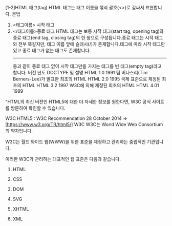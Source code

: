 [1-2]HTML 태그(tag) HTML 태그는 태그 이름을 꺾쇠 괄호(<>)로 감싸서 표현합니다.
문법
1. <태그이름> 시작 태그 
2. </태그이름>종료 태그
HTML 태그는 보통 시작 태그(start tag, opening tag)와 종료 태그(end tag, closing tag)의 한 쌍으로 구성됩니다.종료 태그는 시작 태그와 전부 똑같지만, 태그 이름 앞에 슬래시(/)가 존재합니다.태그에 따라 시작 태그만 있고 종료 태그가 없는 태그도 존재합니다.
<img> <br> <hr> 등과 같이 종료 태그 없이 시작 태그만을 가지는 태그를 빈 태그(empty tag)라고 합니다. 버전    년도    DOCTYPE 및 설명
HTML 1.0    1991    팀 버나스리(Tim Berners-Lee)가 발표한 최초의 HTML
HTML 2.0    1995    국제 표준으로 제정된 최초의 HTML
HTML 3.2    1997    W3C에 의해 제정된 최초의 HTML
HTML 4.01    1999
<!DOCTYPE HTML PUBLIC "-//W3C//DTD HTML 4.01//EN"

"http://www.w3.org/TR/html4/strict.dtd%22%3E
XHTML 1.0    2000
<!DOCTYPE html PUBLIC "-//W3C//DTD XHTML 1.0 Strict//EN"

"http://www.w3.org/TR/xhtml1/DTD/xhtml1-strict.dtd%22%3E
HTML 5    2014    <!DOCTYPE html>"HTML의 최신 버전인 HTML5에 대한 더 자세한 정보를 원한다면, W3C 공식 사이트를 방문하여 확인할 수 있습니다.
W3C HTML5 : W3C Recommendation 28 October 2014 =>[https://www.w3.org/TR/html5/]
W3C
W3C는 World Wide Web Consortium의 약자입니다.

W3C는 월드 와이드 웹(WWW)을 위한 표준을 제정하고 관리하는 중립적인 기관입니다.


이러한 W3C가 관리하는 대표적인 웹 표준은 다음과 같습니다.

1. HTML

2. CSS

3. DOM

4. SVG

5. XHTML

6. XML